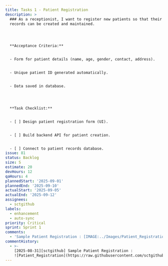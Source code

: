 ```yaml
---
title: Tasks 1 - Patient Registration
description: >
  ### As a receptionist, I want to register new patients so that their medical
  records can be created and maintained.




  **Acceptance Criteria:**


  - Form for patient details (name, age, gender, contact, address).


  - Unique patient ID generated automatically.


  - Data saved in database.




  **Task Checklist:**


  - [ ] Design patient registration form (UI).


  - [ ] Build backend API for patient creation.


  - [ ] Connect to patient records database.
issue: 81
status: Backlog
size: S
estimate: 20
devHours: 12
qaHours: 4
plannedStart: '2025-09-01'
plannedEnd: '2025-09-10'
actualStart: '2025-09-05'
actualEnd: '2025-09-12'
assignees:
  - sctgithub
labels:
  - enhancement
  - auto-sync
priority: Critical
sprint: Sprint 1
comments:
  - 'Sample Patient Registration : [IMAGE:../Images/Patient_Registration.png]'
commentHistory:
  - >-
    [2025-08-31][sctgithub] Sample Patient Registration :
    ![Patient_Registration](https://raw.githubusercontent.com/sctgithub/ConsoleAppRepo/main/images/uploads/1756657570978-Patient_Registration.png)
---
```


